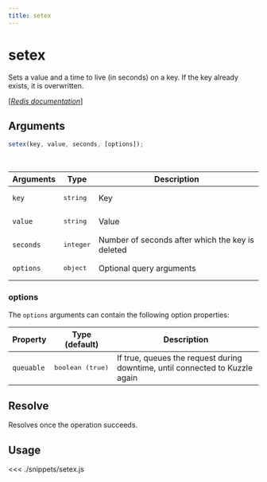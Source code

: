 ```yaml
---
title: setex
---
```


# setex

Sets a value and a time to live (in seconds) on a key. If the key already exists, it is overwritten.

[[_Redis documentation_]](https://redis.io/commands/setex)

## Arguments

```js
setex(key, value, seconds, [options]);
```

<br/>

| Arguments | Type               | Description                                      |
| --------- | ------------------ | ------------------------------------------------ |
| `key`     | <pre>string</pre>  | Key                                              |
| `value`   | <pre>string</pre>  | Value                                            |
| `seconds` | <pre>integer</pre> | Number of seconds after which the key is deleted |
| `options` | <pre>object</pre>  | Optional query arguments                         |

### options

The `options` arguments can contain the following option properties:

| Property   | Type (default)            | Description                                                                  |
| ---------- | ------------------------- | ---------------------------------------------------------------------------- |
| `queuable` | <pre>boolean (true)</pre> | If true, queues the request during downtime, until connected to Kuzzle again |

## Resolve

Resolves once the operation succeeds.

## Usage

<<< ./snippets/setex.js
